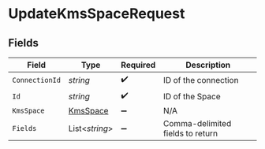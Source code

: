 # UpdateKmsSpaceRequest


## Fields

| Field                                           | Type                                            | Required                                        | Description                                     |
| ----------------------------------------------- | ----------------------------------------------- | ----------------------------------------------- | ----------------------------------------------- |
| `ConnectionId`                                  | *string*                                        | :heavy_check_mark:                              | ID of the connection                            |
| `Id`                                            | *string*                                        | :heavy_check_mark:                              | ID of the Space                                 |
| `KmsSpace`                                      | [KmsSpace](../../Models/Components/KmsSpace.md) | :heavy_minus_sign:                              | N/A                                             |
| `Fields`                                        | List<*string*>                                  | :heavy_minus_sign:                              | Comma-delimited fields to return                |